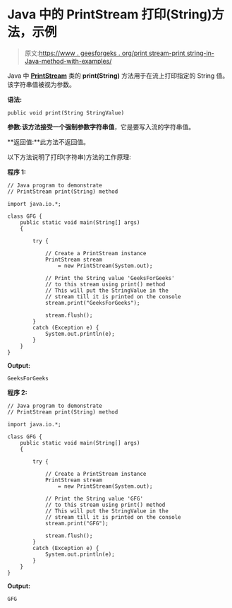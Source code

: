 # Java 中的 PrintStream 打印(String)方法，示例

> 原文:[https://www . geesforgeks . org/print stream-print string-in-Java-method-with-examples/](https://www.geeksforgeeks.org/printstream-printstring-method-in-java-with-examples/)

Java 中 **[PrintStream](https://www.geeksforgeeks.org/java-io-printstream-class-java-set-1/)** 类的 **print(String)** 方法用于在流上打印指定的 String 值。该字符串值被视为参数。

**语法:**

```
public void print(String StringValue)
```

**参数:**该方法接受一个强制参数**字符串值**，它是要写入流的字符串值。

**返回值:**此方法不返回值。

以下方法说明了打印(字符串)方法的工作原理:

**程序 1:**

```
// Java program to demonstrate
// PrintStream print(String) method

import java.io.*;

class GFG {
    public static void main(String[] args)
    {

        try {

            // Create a PrintStream instance
            PrintStream stream
                = new PrintStream(System.out);

            // Print the String value 'GeeksForGeeks'
            // to this stream using print() method
            // This will put the StringValue in the
            // stream till it is printed on the console
            stream.print("GeeksForGeeks");

            stream.flush();
        }
        catch (Exception e) {
            System.out.println(e);
        }
    }
}
```

**Output:**

```
GeeksForGeeks

```

**程序 2:**

```
// Java program to demonstrate
// PrintStream print(String) method

import java.io.*;

class GFG {
    public static void main(String[] args)
    {

        try {

            // Create a PrintStream instance
            PrintStream stream
                = new PrintStream(System.out);

            // Print the String value 'GFG'
            // to this stream using print() method
            // This will put the StringValue in the
            // stream till it is printed on the console
            stream.print("GFG");

            stream.flush();
        }
        catch (Exception e) {
            System.out.println(e);
        }
    }
}
```

**Output:**

```
GFG

```
